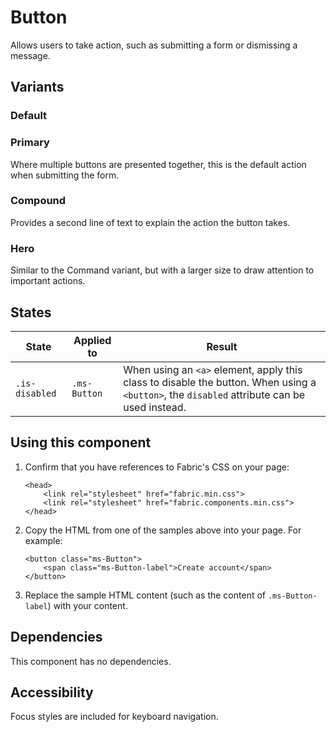 # Button
Allows users to take action, such as submitting a form or dismissing a message.

## Variants

### Default
<!---
{{> Button props=ButtonExampleModel}}
--->
### Primary
Where multiple buttons are presented together, this is the default action when submitting the form.

<!---
{{> Button props=ButtonExamplePrimaryModel}}
--->

### Compound
Provides a second line of text to explain the action the button takes.

<!---
{{> Button props=ButtonExampleCompoundModel}}
--->

### Hero
Similar to the Command variant, but with a larger size to draw attention to important actions.

<!---
{{> Button props=ButtonExampleHeroModel}}
--->

## States

State | Applied to | Result
 --- | --- | ---
`.is-disabled` | `.ms-Button` | When using an `<a>` element, apply this class to disable the button. When using a `<button>`, the `disabled` attribute can be used instead.

## Using this component
1. Confirm that you have references to Fabric's CSS on your page:
    ```
    <head>
        <link rel="stylesheet" href="fabric.min.css">
        <link rel="stylesheet" href="fabric.components.min.css">
    </head>
    ```
2. Copy the HTML from one of the samples above into your page. For example:
    ```
    <button class="ms-Button">
        <span class="ms-Button-label">Create account</span>
    </button>
    ```
3. Replace the sample HTML content (such as the content of `.ms-Button-label`) with your content.

## Dependencies
This component has no dependencies.

## Accessibility
Focus styles are included for keyboard navigation.
